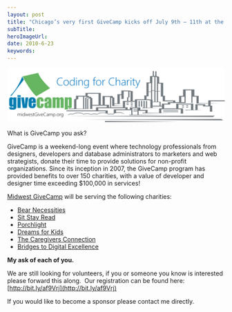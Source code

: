```yaml
---
layout: post 
title: "Chicago’s very first GiveCamp kicks off July 9th – 11th at the Microsoft offices in Downers Grove, IL."
subTitle: 
heroImageUrl: 
date: 2010-6-23
keywords: 
---
```


[![image](image_thumb.png "image")](http://csell.net/content/binary/WindowsLiveWriter/ChicagosveryfirstGiveCampkicksoffJuly9t_C541/image_2.png) 

What is GiveCamp you ask?

GiveCamp is a weekend-long event where technology professionals from designers, developers and database administrators to marketers and web strategists, donate their time to provide solutions for non-profit organizations. Since its inception in 2007, the GiveCamp program has provided benefits to over 150 charities, with a value of developer and designer time exceeding $100,000 in services!

[Midwest GiveCamp](http://midwestgivecamp.org/) will be serving the following charities:

*   [Bear Necessities](http://www.bearnecessities.org/)
*   [Sit Stay Read](http://sitstayread.org/Welcome.aspx)
*   [Porchlight](http://www.porchlightinc.org/index.html)
*   [Dreams for Kids](http://dreamsforkids.org/)
*   [The Caregivers Connection](http://thecaregiverconnection.org/)
*   [Bridges to Digital Excellence](http://www.pointclickachieve.org/index.html)  

**My ask of each of you.**

We are still looking for volunteers, if you or someone you know is interested please forward this along.&#160; Our registration can be found here: [http://bit.ly/af9Vrj](http://bit.ly/af9Vrj)

If you would like to become a sponsor please contact me directly.